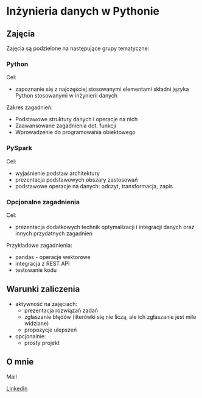 # Inżynieria danych w Pythonie

## Zajęcia

Zajęcia są podzielone na następujące grupy tematyczne:

### Python

Cel: 
* zapoznanie się z najczęściej stosowanymi elementami składni języka Python stosowanymi w inżynierii danych

Zakres zagadnień:
* Podstawowe struktury danych i operacje na nich
* Zaawansowane zagadnienia dot. funkcji
* Wprowadzenie do programowania obiektowego

### PySpark

Cel: 
* wyjaśnienie podstaw architektury
* prezentacja podstawowych obszary zastosowań
* podstawowe operacje na danych: odczyt, transformacja, zapis

### Opcjonalne zagadnienia

Cel:
* prezentacja dodatkowych technik optymalizacji i integracji danych oraz innych przydatnych zagadnień

Przykładowe zagadnienia:
* pandas - operacje wektorowe
* integracja z REST API
* testowanie kodu

## Warunki zaliczenia

* aktywność na zajęciach:
  * prezentacja rozwiązań zadań
  * zgłaszanie błędów (literówki się nie liczą, ale ich zgłaszanie jest mile widziane)
  * propozycje ulepszeń
* opcjonalnie:
  * prosty projekt  

## O mnie

Mail

[LinkedIn](https://www.linkedin.com/in/krzysztof-p%C5%82atek-70144010b/)

